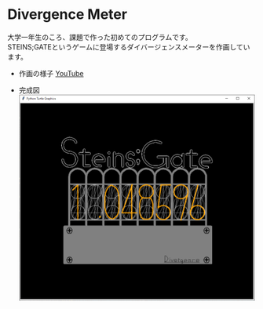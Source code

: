 # Divergence Meter
大学一年生のころ、課題で作った初めてのプログラムです。  
STEINS;GATEというゲームに登場するダイバージェンスメーターを作画しています。  

- 作画の様子
[YouTube]()

- 完成図  
![完成図](DivergenceMeter.png)